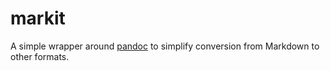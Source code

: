 # markit

A simple wrapper around [pandoc](https://pandoc.org/) to simplify conversion from Markdown to other formats.
